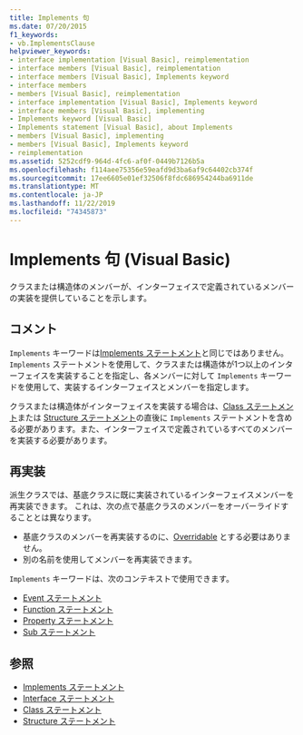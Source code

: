 ```yaml
---
title: Implements 句
ms.date: 07/20/2015
f1_keywords:
- vb.ImplementsClause
helpviewer_keywords:
- interface implementation [Visual Basic], reimplementation
- interface members [Visual Basic], reimplementation
- interface members [Visual Basic], Implements keyword
- interface members
- members [Visual Basic], reimplementation
- interface implementation [Visual Basic], Implements keyword
- interface members [Visual Basic], implementing
- Implements keyword [Visual Basic]
- Implements statement [Visual Basic], about Implements
- members [Visual Basic], implementing
- members [Visual Basic], Implements keyword
- reimplementation
ms.assetid: 5252cdf9-964d-4fc6-af0f-0449b7126b5a
ms.openlocfilehash: f114aee75356e59eafd9d3ba6af9c64402cb374f
ms.sourcegitcommit: 17ee6605e01ef32506f8fdc686954244ba6911de
ms.translationtype: MT
ms.contentlocale: ja-JP
ms.lasthandoff: 11/22/2019
ms.locfileid: "74345873"
---
```

# <a name="implements-clause-visual-basic"></a>Implements 句 (Visual Basic)
クラスまたは構造体のメンバーが、インターフェイスで定義されているメンバーの実装を提供していることを示します。  
  
## <a name="remarks"></a>コメント  
`Implements` キーワードは[Implements ステートメント](../../../visual-basic/language-reference/statements/implements-statement.md)と同じではありません。 `Implements` ステートメントを使用して、クラスまたは構造体が1つ以上のインターフェイスを実装することを指定し、各メンバーに対して `Implements` キーワードを使用して、実装するインターフェイスとメンバーを指定します。

クラスまたは構造体がインターフェイスを実装する場合は、[Class ステートメント](../../../visual-basic/language-reference/statements/class-statement.md)または [Structure ステートメント](../../../visual-basic/language-reference/statements/structure-statement.md)の直後に `Implements` ステートメントを含める必要があります。また、インターフェイスで定義されているすべてのメンバーを実装する必要があります。

## <a name="reimplementation"></a>再実装  
派生クラスでは、基底クラスに既に実装されているインターフェイスメンバーを再実装できます。 これは、次の点で基底クラスのメンバーをオーバーライドすることとは異なります。

- 基底クラスのメンバーを再実装するのに、[Overridable](../../../visual-basic/language-reference/modifiers/overridable.md) とする必要はありません。
- 別の名前を使用してメンバーを再実装できます。

`Implements` キーワードは、次のコンテキストで使用できます。

- [Event ステートメント](../../../visual-basic/language-reference/statements/event-statement.md)
- [Function ステートメント](../../../visual-basic/language-reference/statements/function-statement.md)
- [Property ステートメント](../../../visual-basic/language-reference/statements/property-statement.md)
- [Sub ステートメント](../../../visual-basic/language-reference/statements/sub-statement.md)  
  
## <a name="see-also"></a>参照

- [Implements ステートメント](../../../visual-basic/language-reference/statements/implements-statement.md)
- [Interface ステートメント](../../../visual-basic/language-reference/statements/interface-statement.md)
- [Class ステートメント](../../../visual-basic/language-reference/statements/class-statement.md)
- [Structure ステートメント](../../../visual-basic/language-reference/statements/structure-statement.md)
